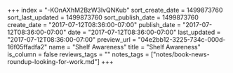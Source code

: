 +++
index = "-KOnAXhM2BzW3lvQNKub"
sort_create_date = 1499873760
sort_last_updated = 1499873760
sort_publish_date = 1499873760
create_date = "2017-07-12T08:36:00-07:00"
publish_date = "2017-07-12T08:36:00-07:00"
date = "2017-07-12T08:36:00-07:00"
last_updated = "2017-07-12T08:36:00-07:00"
preview_url = "04e2bb12-3225-734c-000d-16f05ffadfa2"
name = "Shelf Awareness"
title = "Shelf Awareness"
is_column = false
reviews_tags = ""
notes_tags = ["notes/book-news-roundup-looking-for-work.md"]
+++

